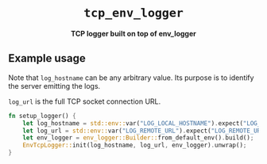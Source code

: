 <div align="center">
  <h1>
    <code>tcp_env_logger</code>
  </h1>
  <strong>TCP logger built on top of env_logger</strong>
</div>

## Example usage
Note that `log_hostname` can be any arbitrary value. Its purpose is to identify
the server emitting the logs.

`log_url` is the full TCP socket connection URL.

```rs
fn setup_logger() {
    let log_hostname = std::env::var("LOG_LOCAL_HOSTNAME").expect("LOG_LOCAL_HOSTNAME not defined");
    let log_url = std::env::var("LOG_REMOTE_URL").expect("LOG_REMOTE_URL not defined");
    let env_logger = env_logger::Builder::from_default_env().build();
    EnvTcpLogger::init(log_hostname, log_url, env_logger).unwrap();
}
```
